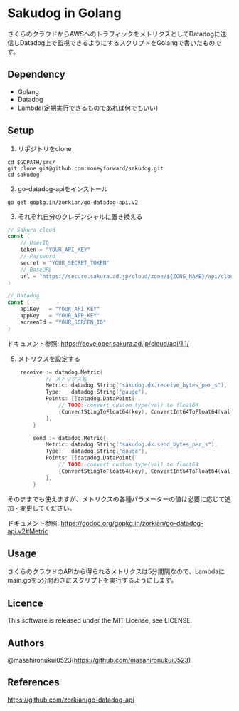 # Sakudog in Golang
さくらのクラウドからAWSへのトラフィックをメトリクスとしてDatadogに送信しDatadog上で監視できるようにするスクリプトをGolangで書いたものです。

## Dependency
* Golang
* Datadog
* Lambda(定期実行できるものであれば何でもいい) 

## Setup
1.  リポジトリをclone
```
cd $GOPATH/src/
git clone git@github.com:moneyforward/sakudog.git
cd sakudog
```

2.  go-datadog-apiをインストール
```
go get gopkg.in/zorkian/go-datadog-api.v2
```

3.  それぞれ自分のクレデンシャルに置き換える
```go
// Sakura cloud
const (
	// UserID
	token = "YOUR_API_KEY"
	// Password
	secret = "YOUR_SECRET_TOKEN"
	// BaseURL 
	url = "https://secure.sakura.ad.jp/cloud/zone/${ZONE_NAME}/api/cloud/1.1//commonserviceitem/${COMMONSERVICEITEMID}/activity/awsdirectconnect/monitor"
)

// Datadog
const (
	apiKey   = "YOUR_API_KEY"
	appKey   = "YOUR_APP_KEY"
	screenId = "YOUR_SCREEN_ID"
)
```

ドキュメント参照: https://developer.sakura.ad.jp/cloud/api/1.1/

5.  メトリクスを設定する
```go
    receive := datadog.Metric{
			// メトリクス名
			Metric: datadog.String("sakudog.dx.receive_bytes_per_s"),
			Type:   datadog.String("gauge"),
			Points: []datadog.DataPoint{
				// TODO:-convert custom type(val) to float64
				{ConvertStingToFloat64(key), ConvertInt64ToFloat64(val.ReceiveBytesPerSec)},
			},
		}

		send := datadog.Metric{
			Metric: datadog.String("sakudog.dx.send_bytes_per_s"),
			Type:   datadog.String("gauge"),
			Points: []datadog.DataPoint{
				// TODO:-convert custom type(val) to float64
				{ConvertStingToFloat64(key), ConvertInt64ToFloat64(val.SendBytesPerSec)},
			},
		}

```

そのままでも使えますが、メトリクスの各種パラメーターの値は必要に応じて追加・変更してください。

ドキュメント参照: https://godoc.org/gopkg.in/zorkian/go-datadog-api.v2#Metric

## Usage

さくらのクラウドのAPIから得られるメトリクスは5分間隔なので、Lambdaにmain.goを5分間おきにスクリプトを実行するようにします。



## Licence
This software is released under the MIT License, see LICENSE.


## Authors
@masahironukui0523(https://github.com/masahironukui0523)


## References
https://github.com/zorkian/go-datadog-api
